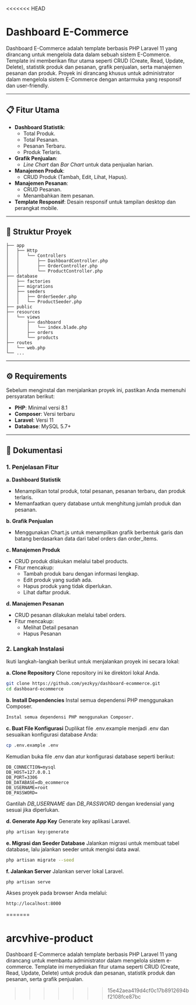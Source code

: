 <<<<<<< HEAD
# Dashboard E-Commerce

Dashboard E-Commerce adalah template berbasis PHP Laravel 11 yang dirancang untuk mengelola data dalam sebuah sistem E-Commerce. Template ini memberikan fitur utama seperti CRUD (Create, Read, Update, Delete), statistik produk dan pesanan, grafik penjualan, serta manajemen pesanan dan produk. Proyek ini dirancang khusus untuk administrator dalam mengelola sistem E-Commerce dengan antarmuka yang responsif dan user-friendly.

---

## 📋 Fitur Utama

- **Dashboard Statistik**: 
  - Total Produk.
  - Total Pesanan.
  - Pesanan Terbaru.
  - Produk Terlaris.
- **Grafik Penjualan**:
  - *Line Chart* dan *Bar Chart* untuk data penjualan harian.
- **Manajemen Produk**:
  - CRUD Produk (Tambah, Edit, Lihat, Hapus).
- **Manajemen Pesanan**:
  - CRUD Pesanan.
  - Menambahkan item pesanan.
- **Template Responsif**: Desain responsif untuk tampilan desktop dan perangkat mobile.

---

## 📂 Struktur Proyek

```plaintext
├── app
│   ├── Http
│   │   └── Controllers
│   │       ├── DashboardController.php
│   │       ├── OrderController.php
│   │       └── ProductController.php
├── database
│   ├── factories
│   ├── migrations
│   ├── seeders
│   │   ├── OrderSeeder.php
│   │   └── ProductSeeder.php
├── public
├── resources
│   └── views
│       ├── dashboard
│       │   └── index.blade.php
│       ├── orders
│       └── products
├── routes
│   └── web.php
└── ...
```

---

## ⚙️ Requirements
Sebelum menginstal dan menjalankan proyek ini, pastikan Anda memenuhi persyaratan berikut:
- **PHP**: Minimal versi 8.1
- **Composer**: Versi terbaru
- **Laravel**: Versi 11
- **Database**: MySQL 5.7+ 

---

## 📖 Dokumentasi
### 1. Penjelasan Fitur
**a. Dashboard Statistik**
- Menampilkan total produk, total pesanan, pesanan terbaru, dan produk terlaris.
- Memanfaatkan query database untuk menghitung jumlah produk dan pesanan.

**b. Grafik Penjualan**
- Menggunakan Chart.js untuk menampilkan grafik berbentuk garis dan batang berdasarkan data dari tabel orders dan order_items.

**c. Manajemen Produk**
- CRUD produk dilakukan melalui tabel products.
- Fitur mencakup:
  - Tambah produk baru dengan informasi lengkap.
  - Edit produk yang sudah ada.
  - Hapus produk yang tidak diperlukan.
  - Lihat daftar produk.

**d. Manajemen Pesanan**
- CRUD pesanan dilakukan melalui tabel orders.
- Fitur mencakup:
  - Melihat Detail pesanan
  - Hapus Pesanan

### 2. Langkah Instalasi
Ikuti langkah-langkah berikut untuk menjalankan proyek ini secara lokal:

**a. Clone Repository**
Clone repository ini ke direktori lokal Anda.
```bash
git clone https://github.com/yezkyy/dashboard-ecommerce.git
cd dashboard-ecommerce
```

**b. Install Dependencies**
Instal semua dependensi PHP menggunakan Composer.
```bash
Instal semua dependensi PHP menggunakan Composer.
```

**c. Buat File Konfigurasi**
Duplikat file .env.example menjadi .env dan sesuaikan konfigurasi database Anda:
```bash
cp .env.example .env
```
Kemudian buka file .env dan atur konfigurasi database seperti berikut:
```
DB_CONNECTION=mysql
DB_HOST=127.0.0.1
DB_PORT=3306
DB_DATABASE=db_ecommerce
DB_USERNAME=root
DB_PASSWORD=
```
Gantilah _DB_USERNAME_ dan _DB_PASSWORD_ dengan kredensial yang sesuai jika diperlukan.

**d. Generate App Key**
Generate key aplikasi Laravel.
```bash
php artisan key:generate
```

**e. Migrasi dan Seeder Database**
Jalankan migrasi untuk membuat tabel database, lalu jalankan seeder untuk mengisi data awal.
```bash
php artisan migrate --seed
```

**f. Jalankan Server**
Jalankan server lokal Laravel.
```bash
php artisan serve
```
Akses proyek pada browser Anda melalui:
```
http://localhost:8000
```
=======
# arcvhive-product
Dashboard E-Commerce adalah template berbasis PHP Laravel 11 yang dirancang untuk membantu administrator dalam mengelola sistem e-commerce. Template ini menyediakan fitur utama seperti CRUD (Create, Read, Update, Delete) untuk produk dan pesanan, statistik produk dan pesanan, serta grafik penjualan. 
>>>>>>> 15e42aea419d4cf0c17b8912694bf2108fce87bc
